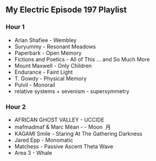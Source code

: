## My Electric Episode 197 Playlist

### Hour 1
* Arian Shafiee - Wembley
* Suryummy - Resonant Meadows
* Paperbark - Open Memory
* Fictions and Poetics - All of This ... and So Much More
* Mount Maxwell - Only Children
* Endurance - Faint Light
* T. Gowdy - Physical Memory
* Pulvil - Monorail
* relative systems + sevenism - supersymmetry

### Hour 2
* AFRICAN GHOST VALLEY - UCCIDE
* mafmadmaf & Marc Méan - - Moon  月
* KAGAMI Smile - Staring At The Gathering Darkness
* Jared Epp - Monomatic
* Matchess - Passive Ascent Theta Wave
* Area 3 - Whale
